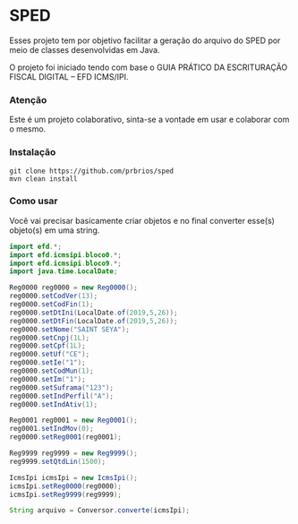 # SPED
Esses projeto tem por objetivo facilitar a geração do arquivo do SPED por meio de classes desenvolvidas em Java.

O projeto foi iniciado tendo com base o GUIA PRÁTICO DA ESCRITURAÇÃO FISCAL DIGITAL – EFD ICMS/IPI.

### Atenção

Este é um projeto colaborativo, sinta-se a vontade em usar e colaborar com o mesmo.

### Instalação

```
git clone https://github.com/prbrios/sped
mvn clean install
``` 
### Como usar

Você vai precisar basicamente criar objetos e no final converter esse(s) objeto(s) em uma string.

```java
import efd.*;
import efd.icmsipi.bloco0.*;
import efd.icmsipi.bloco9.*;
import java.time.LocalDate;

Reg0000 reg0000 = new Reg0000();
reg0000.setCodVer(13);
reg0000.setCodFin(1);
reg0000.setDtIni(LocalDate.of(2019,5,26));
reg0000.setDtFin(LocalDate.of(2019,5,26));
reg0000.setNome("SAINT SEYA");
reg0000.setCnpj(1L);
reg0000.setCpf(1L);
reg0000.setUf("CE");
reg0000.setIe("1");
reg0000.setCodMun(1);
reg0000.setIm("1");
reg0000.setSuframa("123");
reg0000.setIndPerfil("A");
reg0000.setIndAtiv(1);

Reg0001 reg0001 = new Reg0001();
reg0001.setIndMov(0);
reg0000.setReg0001(reg0001);

Reg9999 reg9999 = new Reg9999();
reg9999.setQtdLin(1500);

IcmsIpi icmsIpi = new IcmsIpi();
icmsIpi.setReg0000(reg0000);
icmsIpi.setReg9999(reg9999);

String arquivo = Conversor.converte(icmsIpi);

```